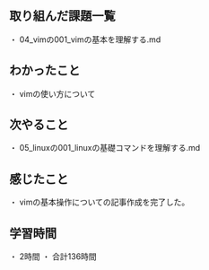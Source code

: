 ## 取り組んだ課題一覧
・ 04_vimの001_vimの基本を理解する.md
## わかったこと
・ vimの使い方について
## 次やること
・ 05_linuxの001_linuxの基礎コマンドを理解する.md
## 感じたこと
・ vimの基本操作についての記事作成を完了した。
## 学習時間
・ 2時間
・ 合計136時間
